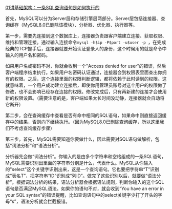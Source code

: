 
[01讲基础架构：一条SQL查询语句是如何执行的](https://funnylog.gitee.io/mysql45/01%E8%AE%B2%E5%9F%BA%E7%A1%80%E6%9E%B6%E6%9E%84%EF%BC%9A%E4%B8%80%E6%9D%A1SQL%E6%9F%A5%E8%AF%A2%E8%AF%AD%E5%8F%A5%E6%98%AF%E5%A6%82%E4%BD%95%E6%89%A7%E8%A1%8C%E7%9A%84.html)

首先，MySQL可以分为Server层和存储引擎层两部分。Server层包括连接器、查询缓存（MySQL8.0已删除该模块）、分析器、优化器、执行器等。

第一步，需要先连接到这个数据库上，连接器负责跟客户端建立连接、获取权限、维持和管理连接。通过输入连接命令`mysql -h$ip -P$port -u$user -p
`，在完成经典的TCP握手后，连接器就要开始认证登录人的身份，这个时候用的就是命令中输入的用户名和密码。

如果用户名或密码不对，你就会收到一个"Access denied for user"的错误，然后客户端程序结束执行。如果用户名密码认证通过，连接器会到权限表里面查出你拥有的权限。之后，这个连接里面的权限判断逻辑，都将依赖于此时读到的权限。这就意味着，一个用户成功建立连接后，即使你用管理员账号对这个用户的权限做了修改，也不会影响已经存在连接的权限。修改完成后，只有再新建的连接才会使用新的权限设置。（需要注意的是，客户端如果太长时间没动静，连接器就会自动将它断开）

第二步，会在查询缓存中查看是否有命中相同的SQL语句，如果命中则直接返回缓存中的结果，否则向下继续执行。（因为MySQL8.0已删除查询缓存，所以这里我们不考虑查询缓存步骤）

第三步，首先，MySQL需要知道你要做什么，因此需要对SQL语句做解析，包括“词法分析”和“语法分析”。

分析器先会做“词法分析”。你输入的是由多个字符串和空格组成的一条SQL语句，MySQL需要识别出里面的字符串分别是什么，代表什么。MySQL从你输入的"select"这个关键字识别出来，这是一个查询语句。它也要把字符串“T”识别成“表名T”，把字符串“ID”识别成“列ID”。做完了这些识别以后，就要做“语法分析”。根据词法分析的结果，语法分析器会根据语法规则，判断你输入的这个SQL语句是否满足MySQL语法。如果你的语句不对，就会收到“You have an error in your SQL syntax”的错误提醒，比如查询语句中的select关键字少打了开头的字母“s”，语法分析就会拦截报错。



